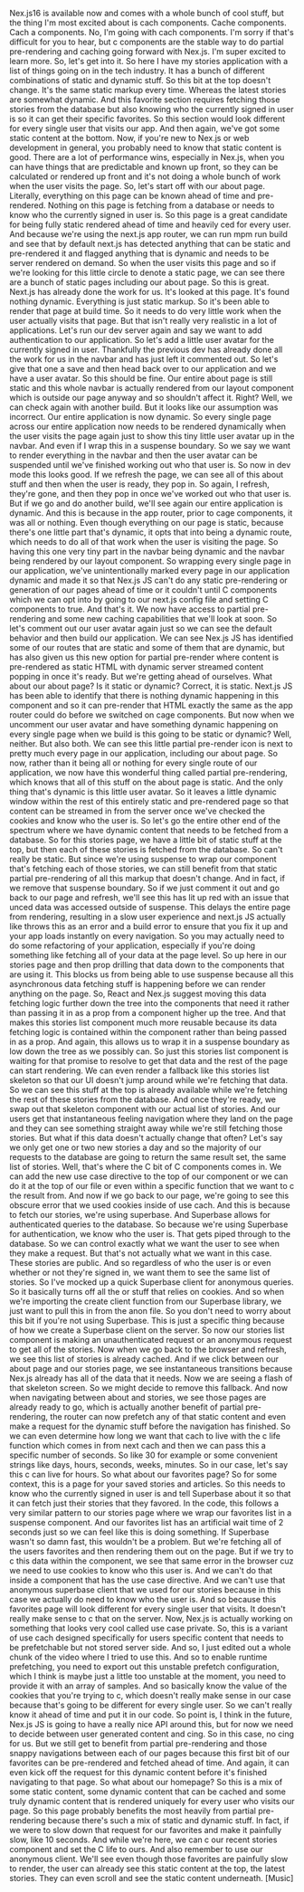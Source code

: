 Nex.js16 is available now and comes with a whole bunch of cool stuff, but the thing I'm most excited about is cach components. Cache components. Cach a components. No, I'm going with cach components. I'm sorry if that's difficult for you to hear, but c components are the stable way to do partial pre-rendering and caching going forward with Nex.js. I'm super excited to learn more. So, let's get into it. So here I have my stories application with a list of things going on in the tech industry. It has a bunch of different combinations of static and dynamic stuff. So this bit at the top doesn't change. It's the same static markup every time. Whereas the latest stories are somewhat dynamic. And this favorite section requires fetching those stories from the database but also knowing who the currently signed in user is so it can get their specific favorites. So this section would look different for every single user that visits our app. And then again, we've got some static content at the bottom. Now, if you're new to Nex.js or web development in general, you probably need to know that static content is good. There are a lot of performance wins, especially in Nex.js, when you can have things that are predictable and known up front, so they can be calculated or rendered up front and it's not doing a whole bunch of work when the user visits the page. So, let's start off with our about page. Literally, everything on this page can be known ahead of time and pre-rendered. Nothing on this page is fetching from a database or needs to know who the currently signed in user is. So this page is a great candidate for being fully static rendered ahead of time and heavily ced for every user. And because we're using the next.js app router, we can run mpm run build and see that by default next.js has detected anything that can be static and pre-rendered it and flagged anything that is dynamic and needs to be server rendered on demand. So when the user visits this page and so if we're looking for this little circle to denote a static page, we can see there are a bunch of static pages including our about page. So this is great. Next.js has already done the work for us. It's looked at this page. It's found nothing dynamic. Everything is just static markup. So it's been able to render that page at build time. So it needs to do very little work when the user actually visits that page. But that isn't really very realistic in a lot of applications. Let's run our dev server again and say we want to add authentication to our application. So let's add a little user avatar for the currently signed in user. Thankfully the previous dev has already done all the work for us in the navbar and has just left it commented out. So let's give that one a save and then head back over to our application and we have a user avatar. So this should be fine. Our entire about page is still static and this whole navbar is actually rendered from our layout component which is outside our page anyway and so shouldn't affect it. Right? Well, we can check again with another build. But it looks like our assumption was incorrect. Our entire application is now dynamic. So every single page across our entire application now needs to be rendered dynamically when the user visits the page again just to show this tiny little user avatar up in the navbar. And even if I wrap this in a suspense boundary. So we say we want to render everything in the navbar and then the user avatar can be suspended until we've finished working out who that user is. So now in dev mode this looks good. If we refresh the page, we can see all of this about stuff and then when the user is ready, they pop in. So again, I refresh, they're gone, and then they pop in once we've worked out who that user is. But if we go and do another build, we'll see again our entire application is dynamic. And this is because in the app router, prior to cage components, it was all or nothing. Even though everything on our page is static, because there's one little part that's dynamic, it opts that into being a dynamic route, which needs to do all of that work when the user is visiting the page. So having this one very tiny part in the navbar being dynamic and the navbar being rendered by our layout component. So wrapping every single page in our application, we've unintentionally marked every page in our application dynamic and made it so that Nex.js JS can't do any static pre-rendering or generation of our pages ahead of time or it couldn't until C components which we can opt into by going to our next.js config file and setting C components to true. And that's it. We now have access to partial pre-rendering and some new caching capabilities that we'll look at soon. So let's comment out our user avatar again just so we can see the default behavior and then build our application. We can see Nex.js JS has identified some of our routes that are static and some of them that are dynamic, but has also given us this new option for partial pre-render where content is pre-rendered as static HTML with dynamic server streamed content popping in once it's ready. But we're getting ahead of ourselves. What about our about page? Is it static or dynamic? Correct, it is static. Next.js JS has been able to identify that there is nothing dynamic happening in this component and so it can pre-render that HTML exactly the same as the app router could do before we switched on cage components. But now when we uncomment our user avatar and have something dynamic happening on every single page when we build is this going to be static or dynamic? Well, neither. But also both. We can see this little partial pre-render icon is next to pretty much every page in our application, including our about page. So now, rather than it being all or nothing for every single route of our application, we now have this wonderful thing called partial pre-rendering, which knows that all of this stuff on the about page is static. And the only thing that's dynamic is this little user avatar. So it leaves a little dynamic window within the rest of this entirely static and pre-rendered page so that content can be streamed in from the server once we've checked the cookies and know who the user is. So let's go the entire other end of the spectrum where we have dynamic content that needs to be fetched from a database. So for this stories page, we have a little bit of static stuff at the top, but then each of these stories is fetched from the database. So can't really be static. But since we're using suspense to wrap our component that's fetching each of those stories, we can still benefit from that static partial pre-rendering of all this markup that doesn't change. And in fact, if we remove that suspense boundary. So if we just comment it out and go back to our page and refresh, we'll see this has lit up red with an issue that unced data was accessed outside of suspense. This delays the entire page from rendering, resulting in a slow user experience and next.js JS actually like throws this as an error and a build error to ensure that you fix it up and your app loads instantly on every navigation. So you may actually need to do some refactoring of your application, especially if you're doing something like fetching all of your data at the page level. So up here in our stories page and then prop drilling that data down to the components that are using it. This blocks us from being able to use suspense because all this asynchronous data fetching stuff is happening before we can render anything on the page. So, React and Nex.js suggest moving this data fetching logic further down the tree into the components that need it rather than passing it in as a prop from a component higher up the tree. And that makes this stories list component much more reusable because its data fetching logic is contained within the component rather than being passed in as a prop. And again, this allows us to wrap it in a suspense boundary as low down the tree as we possibly can. So just this stories list component is waiting for that promise to resolve to get that data and the rest of the page can start rendering. We can even render a fallback like this stories list skeleton so that our UI doesn't jump around while we're fetching that data. So we can see this stuff at the top is already available while we're fetching the rest of these stories from the database. And once they're ready, we swap out that skeleton component with our actual list of stories. And our users get that instantaneous feeling navigation where they land on the page and they can see something straight away while we're still fetching those stories. But what if this data doesn't actually change that often? Let's say we only get one or two new stories a day and so the majority of our requests to the database are going to return the same result set, the same list of stories. Well, that's where the C bit of C components comes in. We can add the new use case directive to the top of our component or we can do it at the top of our file or even within a specific function that we want to c the result from. And now if we go back to our page, we're going to see this obscure error that we used cookies inside of use cach. And this is because to fetch our stories, we're using superbase. And Superbase allows for authenticated queries to the database. So because we're using Superbase for authentication, we know who the user is. That gets piped through to the database. So we can control exactly what we want the user to see when they make a request. But that's not actually what we want in this case. These stories are public. And so regardless of who the user is or even whether or not they're signed in, we want them to see the same list of stories. So I've mocked up a quick Superbase client for anonymous queries. So it basically turns off all the or stuff that relies on cookies. And so when we're importing the create client function from our Superbase library, we just want to pull this in from the anon file. So you don't need to worry about this bit if you're not using Superbase. This is just a specific thing because of how we create a Superbase client on the server. So now our stories list component is making an unauthenticated request or an anonymous request to get all of the stories. Now when we go back to the browser and refresh, we see this list of stories is already cached. And if we click between our about page and our stories page, we see instantaneous transitions because Nex.js already has all of the data that it needs. Now we are seeing a flash of that skeleton screen. So we might decide to remove this fallback. And now when navigating between about and stories, we see those pages are already ready to go, which is actually another benefit of partial pre-rendering, the router can now prefetch any of that static content and even make a request for the dynamic stuff before the navigation has finished. So we can even determine how long we want that cach to live with the c life function which comes in from next cach and then we can pass this a specific number of seconds. So like 30 for example or some convenient strings like days, hours, seconds, weeks, minutes. So in our case, let's say this c can live for hours. So what about our favorites page? So for some context, this is a page for your saved stories and articles. So this needs to know who the currently signed in user is and tell Superbase about it so that it can fetch just their stories that they favored. In the code, this follows a very similar pattern to our stories page where we wrap our favorites list in a suspense component. And our favorites list has an artificial wait time of 2 seconds just so we can feel like this is doing something. If Superbase wasn't so damn fast, this wouldn't be a problem. But we're fetching all of the users favorites and then rendering them out on the page. But if we try to c this data within the component, we see that same error in the browser cuz we need to use cookies to know who this user is. And we can't do that inside a component that has the use case directive. And we can't use that anonymous superbase client that we used for our stories because in this case we actually do need to know who the user is. And so because this favorites page will look different for every single user that visits. It doesn't really make sense to c that on the server. Now, Nex.js is actually working on something that looks very cool called use case private. So, this is a variant of use cach designed specifically for users specific content that needs to be prefetchable but not stored server side. And so, I just edited out a whole chunk of the video where I tried to use this. And so to enable runtime prefetching, you need to export out this unstable prefetch configuration, which I think is maybe just a little too unstable at the moment, you need to provide it with an array of samples. And so basically know the value of the cookies that you're trying to c, which doesn't really make sense in our case because that's going to be different for every single user. So we can't really know it ahead of time and put it in our code. So point is, I think in the future, Nex.js JS is going to have a really nice API around this, but for now we need to decide between user generated content and cing. So in this case, no cing for us. But we still get to benefit from partial pre-rendering and those snappy navigations between each of our pages because this first bit of our favorites can be pre-rendered and fetched ahead of time. And again, it can even kick off the request for this dynamic content before it's finished navigating to that page. So what about our homepage? So this is a mix of some static content, some dynamic content that can be cached and some truly dynamic content that is rendered uniquely for every user who visits our page. So this page probably benefits the most heavily from partial pre-rendering because there's such a mix of static and dynamic stuff. In fact, if we were to slow down that request for our favorites and make it painfully slow, like 10 seconds. And while we're here, we can c our recent stories component and set the C life to ours. And also remember to use our anonymous client. We'll see even though those favorites are painfully slow to render, the user can already see this static content at the top, the latest stories. They can even scroll and see the static content underneath. [Music]